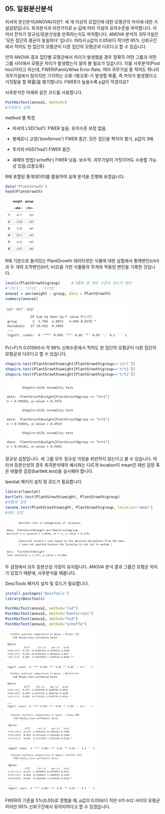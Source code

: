 ## 05. 일원분산분석

피셔의 분산분석(ANOVA)이란?: 세 개 이상의 모집단에 대한 모평균의 차이에 대한 가설검정입니다. 회귀분석과 마찬가지로 p-값에 따라 가설의 유의수준을 파악합니다. 이어서 잔차가 정규성/등분산성을 만족하는지도 파악합니다. ANOVA 분석의 귀무가설은 ‘모든 집단의 평균이 동일하다’ 입니다. 따라서 p값이 0.05보다 작다면 95% 신뢰구간에서 적어도 한 집단의 모평균이 다른 집단의 모평균과 다르다고 할 수 있습니다.

만약 ANOVA 결과 집단별 모평균에서 차이가 발생했을 경우 정확히 어떤 그룹과 어떤 그룹 사이에서 모평균 차이가 발생했는지 알아 볼 필요가 있습니다. 이를 사후분석(Post hoc)이라고 하는데, FWER(FamilyWise Error Rate, 여러 귀무가설 중 적어도 하나의 귀무가설에서 참이지만 기각하는 오류-1종오류-가 발생할 확률, 즉 차이가 발생했다고 거짓말을 할 확률)를 평가합니다. FWER가 높을수록 p값이 작겠지요?

사후분석은 아래와 같은 코드를 사용합니다.

```r
PostHocTest(anova1, method=)
#사후분석 실행
```

method 별 특징

- 피셔의 LSD(‘lsd’): FWER 높음.
유의수준 보정 없음.

- 봉페로니 교정(‘bonferroni’)
FWER 중간.
모든 집단을 짝지어 평가, p값이 3배.

- 투키의 HSD(‘hsd’)
FWER 중간.

- 셰페의 방법(‘scheffe’)
FWER 낮음. 보수적. 귀무가설이 거짓이어도 수용할 가능성 있음.(2종오류)



R에 포함된 통계데이터를 활용하여 실제 분석을 진행해 보겠습니다.
```r
data('PlantGrowth')
head(PlantGrowth)
```

<img title="" src="./이미지/051.jpg" alt="" width="100">

R에 기본으로 들어있는 PlantGrowth 데이터셋은 식물에 대한 실험에서 통제변인(ctrl)과 두 개의 조작변인(trt1, trt2)을 가한 식물들의 무게와 적용된 변인을 기록한 것입니다.

```r
levels(PlantGrowth$group)     #그룹에 몇 개의 수준이 있는지 확인
#'ctrl', 'trt1', 'trt2'
anova1 = aov(weight ~ group, data = PlantGrowth)
summary(anova1)
```

<img title="" src="./이미지/052.jpg" alt="" width="400">

Pr(>F)가 0.0159라서 약 99% 신뢰수준에서 적어도 한 집단의 모평균이 다른 집단의 모평균과 다르다고 할 수 있습니다.

```r
shapiro.test(PlantGrowth$weight[PlantGrowth$group=='ctrl'])
shapiro.test(PlantGrowth$weight[PlantGrowth$group=='trt1'])
shapiro.test(PlantGrowth$weight[PlantGrowth$group=='trt2'])
```

<img title="" src="./이미지/056.jpg" alt="" width="350">

정규성 검정입니다. 세 그룹 모두 정규성 가정을 위반하지 않는다고 볼 수 있습니다. 따라서 등분산성의 경우 회귀분석때의 예시와는 다르게 location이 mean인 레빈 검정 혹은 바틀렛 검정(bartlett.test)을 실시해야 합니다.

lawstat 패키지 설치 및 로드가 필요합니다.

```r
library(lawstat)
bartlett.test(PlantGrowth$weight, PlantGrowth$group)
#바틀렛 검정
levene.test(PlantGrowth$weight, PlantGrowth$group, location='mean')
#레빈 검정
```

<img title="" src="./이미지/053.jpg" alt="" width="400">

두 검정에서 모두 등분산성 가정이 유지됩니다.
ANOVA 분석 결과 그룹간 모평균 차이가 있었기 때문에, 사후분석을 해봅니다.

DescTools 패키지 설치 및 로드가 필요합니다.
```r
install.packages('DescTools')
library(DescTools)
```

```r
PostHocTest(anova1, method="lsd")
PostHocTest(anova1, method="bonferroni")
PostHocTest(anova1, method="hsd")
PostHocTest(anova1, method="scheffe")
```

<img title="" src="./이미지/054.jpg" alt="" width="300"><img title="" src="./이미지/055.jpg" alt="" width="300">

FWER의 기준을 5%(0.05)로 정했을 때, p값이 0.05보다 작은 trt1-trt2 사이의 모평균 차이만 95% 신뢰구간에서 유의미하다고 할 수 있겠습니다.
